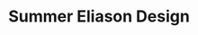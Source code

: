 ---
title: "Summer Eliason Design"
url: /louisville/summer-eliason-design/
shop: Raumausstattung
---